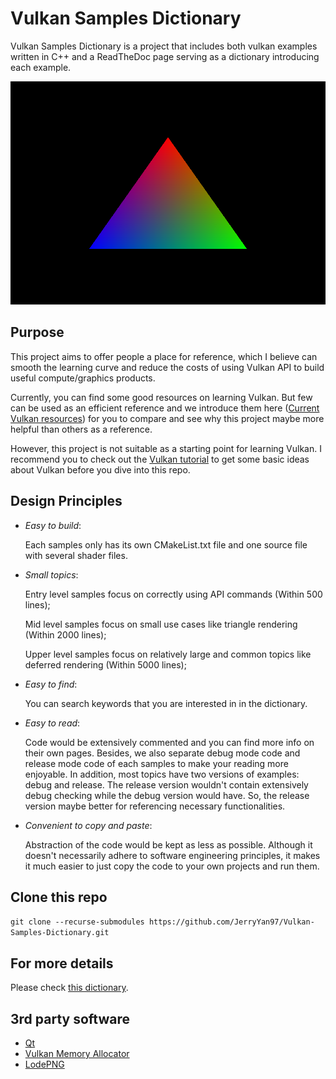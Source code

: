 # Vulkan Samples Dictionary

Vulkan Samples Dictionary is a project that includes both vulkan examples written in C++ and a ReadTheDoc page serving as a dictionary introducing each example.

![Examples Images](./img/dumpedTri.png)

## Purpose

This project aims to offer people a place for reference, which I believe can smooth the learning curve and reduce the costs of using Vulkan API to build useful compute/graphics products.

Currently, you can find some good resources on learning Vulkan. But few can be used as an efficient reference and we introduce them here ([Current Vulkan resources](https://vulkan-samples-dictionary.readthedocs.io/en/latest/#current-vulkan-resources)) for you to compare and see why this project maybe more helpful than others as a reference.

However, this project is not suitable as a starting point for learning Vulkan. I recommend you to check out the [Vulkan tutorial](https://vulkan-tutorial.com/) to get some basic ideas about Vulkan before you dive into this repo.

## Design Principles

* *Easy to build*:

  Each samples only has its own CMakeList.txt file and one source file with several shader files.

* *Small topics*:

  Entry level samples focus on correctly using API commands (Within 500 lines);

  Mid level samples focus on small use cases like triangle rendering (Within 2000 lines);

  Upper level samples focus on relatively large and common topics like deferred rendering (Within 5000 lines);

* *Easy to find*:

  You can search keywords that you are interested in in the dictionary.

* *Easy to read*:

  Code would be extensively commented and you can find more info on their own pages. Besides, we also separate debug mode code and release mode code of each samples to make your reading more enjoyable. In addition, most topics have two versions of examples: debug and release. The release version wouldn't contain extensively debug checking while the debug version would have. So, the release version maybe better for referencing necessary functionalities.

* *Convenient to copy and paste*:

  Abstraction of the code would be kept as less as possible. Although it doesn't necessarily adhere to software engineering principles, it makes it much easier to just copy the code to your own projects and run them.

## Clone this repo

`git clone --recurse-submodules https://github.com/JerryYan97/Vulkan-Samples-Dictionary.git`

## For more details

Please check [this dictionary](https://vulkan-samples-dictionary.readthedocs.io/en/latest/#).

## 3rd party software

* [Qt](https://www.qt.io/?hsLang=en)
* [Vulkan Memory Allocator](https://gpuopen.com/vulkan-memory-allocator/)
* [LodePNG](https://github.com/lvandeve/lodepng)